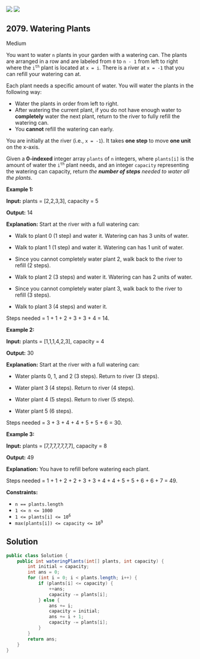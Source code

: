 [![](https://img.shields.io/github/stars/javadev/LeetCode-in-Java?label=Stars&style=flat-square)](https://github.com/javadev/LeetCode-in-Java)
[![](https://img.shields.io/github/forks/javadev/LeetCode-in-Java?label=Fork%20me%20on%20GitHub%20&style=flat-square)](https://github.com/javadev/LeetCode-in-Java/fork)

## 2079\. Watering Plants

Medium

You want to water `n` plants in your garden with a watering can. The plants are arranged in a row and are labeled from `0` to `n - 1` from left to right where the <code>i<sup>th</sup></code> plant is located at `x = i`. There is a river at `x = -1` that you can refill your watering can at.

Each plant needs a specific amount of water. You will water the plants in the following way:

*   Water the plants in order from left to right.
*   After watering the current plant, if you do not have enough water to **completely** water the next plant, return to the river to fully refill the watering can.
*   You **cannot** refill the watering can early.

You are initially at the river (i.e., `x = -1`). It takes **one step** to move **one unit** on the x-axis.

Given a **0-indexed** integer array `plants` of `n` integers, where `plants[i]` is the amount of water the <code>i<sup>th</sup></code> plant needs, and an integer `capacity` representing the watering can capacity, return _the **number of steps** needed to water all the plants_.

**Example 1:**

**Input:** plants = [2,2,3,3], capacity = 5

**Output:** 14

**Explanation:** Start at the river with a full watering can:

- Walk to plant 0 (1 step) and water it. Watering can has 3 units of water.

- Walk to plant 1 (1 step) and water it. Watering can has 1 unit of water.

- Since you cannot completely water plant 2, walk back to the river to refill (2 steps).

- Walk to plant 2 (3 steps) and water it. Watering can has 2 units of water.

- Since you cannot completely water plant 3, walk back to the river to refill (3 steps).

- Walk to plant 3 (4 steps) and water it.

Steps needed = 1 + 1 + 2 + 3 + 3 + 4 = 14.

**Example 2:**

**Input:** plants = [1,1,1,4,2,3], capacity = 4

**Output:** 30

**Explanation:** Start at the river with a full watering can:

- Water plants 0, 1, and 2 (3 steps). Return to river (3 steps).

- Water plant 3 (4 steps). Return to river (4 steps).

- Water plant 4 (5 steps). Return to river (5 steps).

- Water plant 5 (6 steps).

Steps needed = 3 + 3 + 4 + 4 + 5 + 5 + 6 = 30.

**Example 3:**

**Input:** plants = [7,7,7,7,7,7,7], capacity = 8

**Output:** 49

**Explanation:** You have to refill before watering each plant.

Steps needed = 1 + 1 + 2 + 2 + 3 + 3 + 4 + 4 + 5 + 5 + 6 + 6 + 7 = 49.

**Constraints:**

*   `n == plants.length`
*   `1 <= n <= 1000`
*   <code>1 <= plants[i] <= 10<sup>6</sup></code>
*   <code>max(plants[i]) <= capacity <= 10<sup>9</sup></code>

## Solution

```java
public class Solution {
    public int wateringPlants(int[] plants, int capacity) {
        int initial = capacity;
        int ans = 0;
        for (int i = 0; i < plants.length; i++) {
            if (plants[i] <= capacity) {
                ++ans;
                capacity -= plants[i];
            } else {
                ans += i;
                capacity = initial;
                ans += i + 1;
                capacity -= plants[i];
            }
        }
        return ans;
    }
}
```